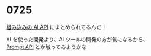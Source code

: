 # 0725

[組み込みの AI API](https://developer.chrome.com/docs/ai/built-in-apis?hl=ja) にまとめられてるんだ！

AI を使った開発より、AI ツールの開発の方が気になるから、  
[Prompt API](https://developer.chrome.com/docs/ai/prompt-api?hl=ja) とか触ってみようかな
